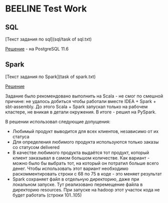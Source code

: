 # BEELINE Test Work

## SQL
[Текст задания по sql](sql/task of sql.txt)

[Решение](sql/solutions.sql) - на PostgreSQL 11.6

## Spark
[Текст задания по Spark](task of spark.txt)

[Решение](beeline_test_work.py)

Задание было рекомендовано выполнить на Scala - не смог по смешной причине: 
не удалось добиться чтобы работали вместе IDEA + Spark + sbt-assembly. 
До этого Scala + Spark запускал только на рабочем кластере, не вникая в детали окружения.
В итоге - решил на PySpark.

В решении использовал следующие допущения:
* Любимый продукт выводится для всех клиентов, независимо от их статуса
* Для определения любимого продукта используются только заказы со статусом delivered
* В качестве любимого продукта выдаётся тот продукт, который клиент заказывал в самом большом количестве.
  Как вариант - можно было бы выбрать тот, на который он потратил больше всего денег.
  Чтобы использовать этот вариант необходимо раскомментировать строки с 68 по 75 в коде - это меняет результат
* Spark сохраняет файл в отдельную директорию, даже при локальном запуске. 
  Тут реализовано перемещение файла в директорию resources. 
  При запуске на hadoop этот участок кода не будет работать (строки 101..105)